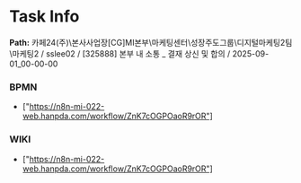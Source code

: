 # Task Info

**Path:** 카페24(주)\본사사업장\[CG]MI본부\마케팅센터\성장주도그룹\디지털마케팅2팀\마케팅2 / sslee02 / [325888] 본부 내 소통 _ 결재 상신 및 합의 / 2025-09-01_00-00-00

### BPMN
- ["https://n8n-mi-022-web.hanpda.com/workflow/ZnK7cOGPOaoR9rOR"]

### WIKI
- ["https://n8n-mi-022-web.hanpda.com/workflow/ZnK7cOGPOaoR9rOR"]

